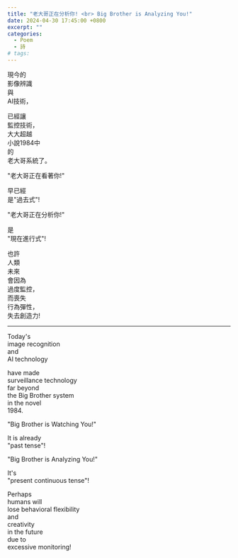 ```yaml
---
title: "老大哥正在分析你! <br> Big Brother is Analyzing You!"
date: 2024-04-30 17:45:00 +0800
excerpt: ""
categories: 
  - Poem
  - 詩
# tags:
---
```


現今的  
影像辨識  
與  
AI技術，

已經讓  
監控技術，  
大大超越  
小說1984中  
的  
老大哥系統了。

"老大哥正在看著你!"

早已經  
是"過去式"!

"老大哥正在分析你!"

是  
"現在進行式"!

也許  
人類  
未來  
會因為  
過度監控，  
而喪失  
行為彈性，  
失去創造力!

---

Today's  
image recognition  
and  
AI technology 

have made  
surveillance technology  
far beyond  
the Big Brother system  
in the novel  
1984.

"Big Brother is Watching You!"

It is already  
"past tense"!

"Big Brother is Analyzing You!"

It's  
"present continuous tense"!

Perhaps  
humans will  
lose behavioral flexibility  
and  
creativity  
in the future  
due to  
excessive monitoring!
